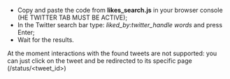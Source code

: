 - Copy and paste the code from **likes_search.js** in your browser console (HE TWITTER TAB MUST BE ACTIVE);
- In the Twitter search bar type: *liked_by:twitter_handle words* and press Enter;
- Wait for the results.

At the moment interactions with the found tweets are not supported: you can just click on the tweet and be redirected to its specific page (/status/<tweet_id>)
